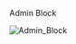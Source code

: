 Admin Block

![Admin_Block](https://github.com/user-attachments/assets/d103ca6f-c058-4d88-ab4d-6b637c127003)